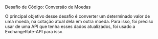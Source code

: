 Desafio de Código: Conversão de Moedas

O principal objetivo desse desafio é converter um determinado valor de uma moeda, na cotação atual dela em outra moeda.
Para isso, foi preciso usar de uma API que tenha esses dados atualizados, foi usado a ExchangeRate-API para isso.
